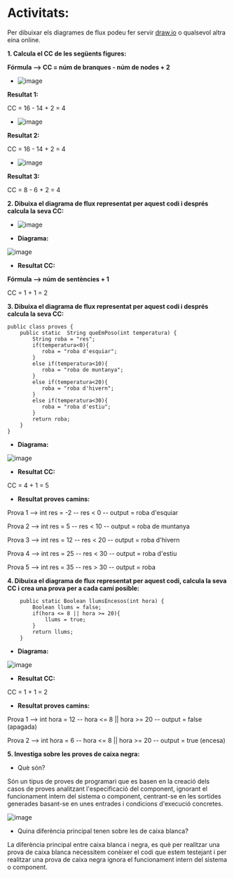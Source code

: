 # Activitats: 

Per dibuixar els diagrames de flux podeu fer servir [draw.io](https://draw.io) o qualsevol altra eina online.

**1. Calcula el CC de les següents figures:**

**Fórmula --> CC = núm de branques - núm de nodes + 2**

  - ![image](https://user-images.githubusercontent.com/110727546/204613022-4ab64342-2e06-438d-a7e8-570685b3c406.png)

**Resultat 1:**

CC = 16 - 14 + 2 = 4 

  - ![image](https://user-images.githubusercontent.com/110727546/204613180-6d55bf09-28b8-417e-96f4-f71a762ac44c.png)

**Resultat 2:**

CC = 16 - 14 + 2 = 4 

  - ![image](https://user-images.githubusercontent.com/110727546/204655229-8c3f28d7-3d8b-4746-a55d-331f89da39d2.png)

**Resultat 3:**

CC = 8 - 6 + 2 = 4 

**2. Dibuixa el diagrama de flux representat per aquest codi i després calcula la seva CC:**

  - ![image](https://user-images.githubusercontent.com/110727546/204615125-363e5e6c-173b-4ec0-8c0b-cb97985ade06.png)

  - **Diagrama:**

![image](https://user-images.githubusercontent.com/113586156/204752071-57905cb1-101a-4d00-9e1d-ad248651dceb.png)

  - **Resultat CC:**

**Fórmula --> núm de sentències + 1** 

CC = 1 + 1 = 2 

**3. Dibuixa el diagrama de flux representat per aquest codi i després calcula la seva CC:**

```
public class proves {
    public static  String queEmPoso(int temperatura) {
        String roba = "res";
        if(temperatura<0){
           roba = "roba d'esquiar";
        }
        else if(temperatura<10){
           roba = "roba de muntanya";
        }
        else if(temperatura<20){
           roba = "roba d'hivern";
        }
        else if(temperatura<30){
           roba = "roba d'estiu";
        }
        return roba;
    }    
}
```

  - **Diagrama:**

![image](https://user-images.githubusercontent.com/113586156/204762599-f887fafe-5023-4d61-ac90-e936e737fe36.png)

  - **Resultat CC:**

CC = 4 + 1 = 5 

  - **Resultat proves camins:**

Prova 1 --> int res = -2 -- res < 0 -- output = roba d'esquiar

Prova 2 --> int res = 5  -- res < 10 -- output = roba de muntanya 

Prova 3 --> int res = 12 -- res < 20 -- output = roba d'hivern

Prova 4 --> int res = 25 -- res < 30 -- output = roba d'estiu

Prova 5 --> int res = 35 -- res > 30 -- output = roba

**4. Dibuixa el diagrama de flux representat per aquest codi, calcula la seva CC i crea una prova per a cada camí posible:**

```
    public static Boolean llumsEncesos(int hora) {
        Boolean llums = false;
        if(hora <= 8 || hora >= 20){
            llums = true;
        }
        return llums;
    }
```
  - **Diagrama:**

![image](https://user-images.githubusercontent.com/113586156/204760619-9cfac567-5545-49ba-bfac-8fd6715505c3.png)

  - **Resultat CC:**

CC = 1 + 1 = 2

  - **Resultat proves camins:**

Prova 1 --> int hora = 12 -- hora <= 8 || hora >= 20 -- output = false (apagada)

Prova 2 --> int hora = 6 -- hora <= 8 || hora >= 20 -- output = true (encesa)

**5. Investiga sobre les proves de caixa negra:**

  - Què són?

Són un tipus de proves de programari que es basen en la creació dels casos de proves analitzant l'especificació del component, ignorant el funcionament intern del sistema o component, centrant-se en les sortides generades basant-se en unes entrades i condicions d'execució concretes.

![image](https://user-images.githubusercontent.com/113586156/204763955-93ffe7be-2170-4b1c-8e42-1a9929de444f.png)

  - Quina diferència principal tenen sobre les de caixa blanca?

La diferència principal entre caixa blanca i negra, es què per realitzar una prova de caixa blanca necessitem conèixer el codi que estem testejant i per realitzar una prova de caixa negra ignora el funcionament intern del sistema o component.
